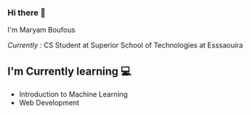 ### Hi there 👋

I'm Maryam Boufous

<i>Currently : </i>CS Student at Superior School of Technologies at Esssaouira


<h2>I'm Currently learning 💻</h2>

- Introduction to Machine Learning
- Web Development




